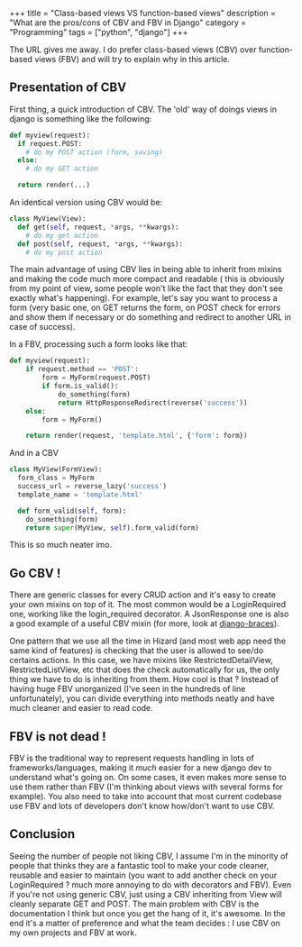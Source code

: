 +++
title = "Class-based views VS function-based views"
description = "What are the pros/cons of CBV and FBV in Django"
category = "Programming"
tags = ["python", "django"]
+++

The URL gives me away.
I do prefer class-based views (CBV) over function-based views (FBV) and will try to explain why in this article.

## Presentation of CBV
First thing, a quick introduction of CBV.
The 'old' way of doings views in django is something like the following:

```python
def myview(request):
  if request.POST:
    # do my POST action (form, saving)
  else:
    # do my GET action

  return render(...)
```

An identical version using CBV would be:

```python
class MyView(View):
  def get(self, request, *args, **kwargs):
    # do my get action
  def post(self, request, *args, **kwargs):
    # do my post action
```

The main advantage of using CBV lies in being able to inherit from mixins and making the code much more compact and readable (
this is obviously from my point of view, some people won't like the fact that they don't see exactly what's happening).
For example, let's say you want to process a form (very basic one, on GET returns the form, on POST check for errors and show them if
necessary or do something and redirect to another URL in case of success).

In a FBV, processing such a form looks like that:

```python
def myview(request):
    if request.method == 'POST':
        form = MyForm(request.POST)
        if form.is_valid():
            do_something(form)
            return HttpResponseRedirect(reverse('success'))
    else:
        form = MyForm()

    return render(request, 'template.html', {'form': form})
```

And in a CBV

```python
class MyView(FormView):
  form_class = MyForm
  success_url = reverse_lazy('success')
  template_name = 'template.html'

  def form_valid(self, form):
    do_something(form)
    return super(MyView, self).form_valid(form)
```

This is so much neater imo.

## Go CBV !
There are generic classes for every CRUD action and it's easy to create your own mixins on top of it.
The most common would be a LoginRequired one, working like the login_required decorator.
A JsonResponse one is also a good example of a useful CBV mixin (for more, look at [django-braces](https://github.com/brack3t/django-braces "django-braces")).

One pattern that we use all the time in Hizard (and most web app need the same kind of features) is checking that the user is allowed to see/do certains actions.
In this case, we have mixins like RestrictedDetailView, RestrictedListView, etc that does the check automatically for us, the only thing we have to do is inheriting from them.
How cool is that ?
Instead of having huge FBV unorganized (I've seen in the hundreds of line unfortunately), you can divide everything into methods neatly and have much cleaner and easier to read code.

## FBV is not dead !
FBV is the traditional way to represent requests handling in lots of frameworks/languages, making it *much* easier for a new django dev to understand what's going on.
On some cases, it even makes more sense to use them rather than FBV (I'm thinking about views with several forms for example).
You also need to take into account that most current codebase use FBV and lots of developers don't know how/don't want to use CBV.

## Conclusion
Seeing the number of people not liking CBV, I assume I'm in the minority of people that thinks they are a fantastic tool to make your code cleaner, reusable and easier to maintain (you want to add another check on your LoginRequired ? much more annoying to do with decorators and FBV).
Even if you're not using generic CBV, just using a CBV inheriting from View will cleanly separate GET and POST.
The main problem with CBV is the documentation I think but once you get the hang of it, it's awesome.
In the end it's a matter of preference and what the team decides : I use CBV on my own projects and FBV at work.
